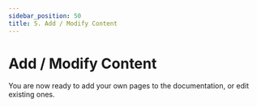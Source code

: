 ```yaml
---
sidebar_position: 50
title: 5. Add / Modify Content
---
```


# Add / Modify Content

You are now ready to add your own pages to the documentation, or edit existing ones.
